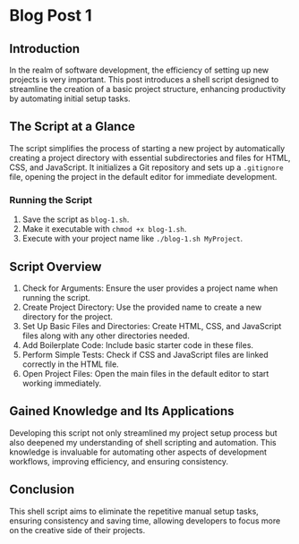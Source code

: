 # Blog Post 1

## Introduction

In the realm of software development, the efficiency of setting up new projects is very important.
This post introduces a shell script designed to streamline the creation of a basic project structure,
enhancing productivity by automating initial setup tasks.

## The Script at a Glance

The script simplifies the process of starting a new project by automatically creating a project directory with essential subdirectories and files for HTML, CSS, and JavaScript. It initializes a Git repository and sets up a `.gitignore` file, opening the project in the default editor for immediate development.

### Running the Script

1.  Save the script as `blog-1.sh`.
2.  Make it executable with `chmod +x blog-1.sh`.
3.  Execute with your project name like `./blog-1.sh MyProject`.


## Script Overview
1. Check for Arguments: Ensure the user provides a project name when running the script.
2. Create Project Directory: Use the provided name to create a new directory for the project.
3. Set Up Basic Files and Directories: Create HTML, CSS, and JavaScript files along with any other directories needed.
4. Add Boilerplate Code: Include basic starter code in these files.
5. Perform Simple Tests: Check if CSS and JavaScript files are linked correctly in the HTML file.
6. Open Project Files: Open the main files in the default editor to start working immediately.

## Gained Knowledge and Its Applications
Developing this script not only streamlined my project setup process but also deepened my understanding of shell scripting and automation. This knowledge is invaluable for automating other aspects of development workflows, improving efficiency, and ensuring consistency.

## Conclusion

This shell script aims to eliminate the repetitive manual setup tasks, ensuring consistency and saving time, allowing developers to focus more on the creative side of their projects.
